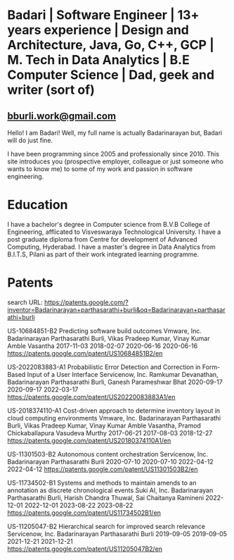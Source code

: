 # Badari | Software Engineer | 13+ years experience | Design and Architecture, Java, Go, C++, GCP | M. Tech in Data Analytics | B.E Computer Science | Dad, geek and writer (sort of)
## bburli.work@gmail.com

Hello! I am Badari! Well, my full name is actually Badarinarayan but, Badari will do just fine.

I have been programming since 2005 and professionally since 2010. This site introduces you (prospective employer, colleague or just someone who wants to know me) to some of my work and passion in software engineering.

# Education

I have a bachelor's degree in Computer science from B.V.B College of Engineering, afflicated to Visveswaraya Technological University.
I have a post graduate diploma from Centre for development of Advanced Computing, Hyderabad.
I have a master's degree in Data Analytics from B.I.T.S, Pilani as part of their work integrated learning programme.

# Patents

search URL:	https://patents.google.com/?inventor=Badarinarayan+parthasarathi+burli&oq=Badarinarayan+parthasarathi+burli								

US-10684851-B2	Predicting software build outcomes 	Vmware, Inc.	Badarinarayan Parthasarathi Burli, Vikas Pradeep Kumar, Vinay Kumar Amble Vasantha	2017-11-03	2018-02-07	2020-06-16	2020-06-16	https://patents.google.com/patent/US10684851B2/en	

US-2022083883-A1	Probabilistic Error Detection and Correction in Form-Based Input of a User Interface 	Servicenow, Inc.	Ramkumar Devanathan, Badarinarayan Parthasarathi Burli, Ganesh Parameshwar Bhat	2020-09-17	2020-09-17	2022-03-17		https://patents.google.com/patent/US20220083883A1/en

US-2018374110-A1	Cost-driven approach to determine inventory layout in cloud computing environments 	Vmware, Inc.	Badarinarayan Parthasarathi Burli, Vikas Pradeep Kumar, Vinay Kumar Amble Vasantha, Pramod Chickaballapura Vasudeva Murthy	2017-06-21	2017-08-03	2018-12-27		https://patents.google.com/patent/US20180374110A1/en

US-11301503-B2	Autonomous content orchestration 	Servicenow, Inc.	Badarinarayan Parthasarathi Burli	2020-07-10	2020-07-10	2022-04-12	2022-04-12	https://patents.google.com/patent/US11301503B2/en

US-11734502-B1	Systems and methods to maintain amends to an annotation as discrete chronological events 	Suki AI, Inc.	Badarinarayan Parthasarathi Burli, Harish Chandra Thuwal, Sai Chaitanya Ramineni	2022-12-01	2022-12-01	2023-08-22	2023-08-22	https://patents.google.com/patent/US11734502B1/en	

US-11205047-B2	Hierarchical search for improved search relevance 	Servicenow, Inc.	Badarinarayan Parthasarathi Burli	2019-09-05	2019-09-05	2021-12-21	2021-12-21	https://patents.google.com/patent/US11205047B2/en
